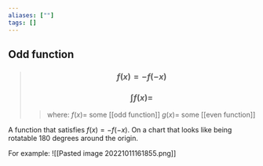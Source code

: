 ```yaml
---
aliases: [""]
tags: []
---
```


## Odd function

> ### $$ f(x) = -f(-x) $$ 
> ### $$ \int f(x) = $$ 
>> where:
>> $f(x)=$ some [[odd function]]
>> $g(x)=$ some [[even function]]

A function that satisfies $f(x)=-f(-x)$. On a chart that looks like being rotatable 180 degrees around the origin.

For example:
![[Pasted image 20221011161855.png]]